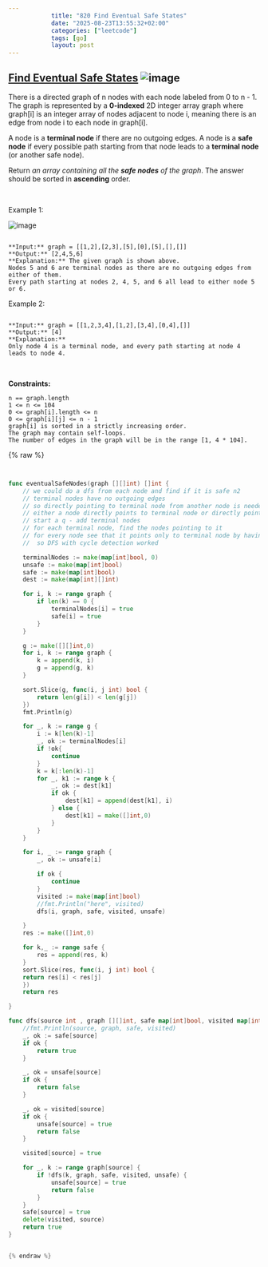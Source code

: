 ```yaml
---
            title: "820 Find Eventual Safe States"
            date: "2025-08-23T13:55:32+02:00"
            categories: ["leetcode"]
            tags: [go]
            layout: post
---
```

            
## [Find Eventual Safe States](https://leetcode.com/problems/find-eventual-safe-states) ![image](https://img.shields.io/badge/Difficulty-Medium-orange)

There is a directed graph of n nodes with each node labeled from 0 to n - 1. The graph is represented by a **0-indexed** 2D integer array graph where graph[i] is an integer array of nodes adjacent to node i, meaning there is an edge from node i to each node in graph[i].

A node is a **terminal node** if there are no outgoing edges. A node is a **safe node** if every possible path starting from that node leads to a **terminal node** (or another safe node).

Return *an array containing all the **safe nodes** of the graph*. The answer should be sorted in **ascending** order.

 

Example 1:

![image](https://s3-lc-upload.s3.amazonaws.com/uploads/2018/03/17/picture1.png)
```

**Input:** graph = [[1,2],[2,3],[5],[0],[5],[],[]]
**Output:** [2,4,5,6]
**Explanation:** The given graph is shown above.
Nodes 5 and 6 are terminal nodes as there are no outgoing edges from either of them.
Every path starting at nodes 2, 4, 5, and 6 all lead to either node 5 or 6.
```

Example 2:

```

**Input:** graph = [[1,2,3,4],[1,2],[3,4],[0,4],[]]
**Output:** [4]
**Explanation:**
Only node 4 is a terminal node, and every path starting at node 4 leads to node 4.

```

 

**Constraints:**

	n == graph.length
	1 <= n <= 104
	0 <= graph[i].length <= n
	0 <= graph[i][j] <= n - 1
	graph[i] is sorted in a strictly increasing order.
	The graph may contain self-loops.
	The number of edges in the graph will be in the range [1, 4 * 104].

{% raw %}


```go


func eventualSafeNodes(graph [][]int) []int {
    // we could do a dfs from each node and find if it is safe n2
    // terminal nodes have no outgoing edges
    // so directly pointing to terminal node from another node is needed for this work 
    // either a node directly points to terminal node or directly points to another node which points to terminal (all edges)
    // start a q - add terminal nodes
    // for each terminal node, find the nodes pointing to it 
    // for every node see that it points only to terminal node by having the entry of terminal nodes in a map
    //  so DFS with cycle detection worked 

    terminalNodes := make(map[int]bool, 0)
    unsafe := make(map[int]bool)
    safe := make(map[int]bool)
    dest := make(map[int][]int)

    for i, k := range graph {
        if len(k) == 0 {
            terminalNodes[i] = true
            safe[i] = true
        }
    }

    g := make([][]int,0)
    for i, k := range graph {
        k = append(k, i)
        g = append(g, k)
    }

    sort.Slice(g, func(i, j int) bool {
        return len(g[i]) < len(g[j])
    })
    fmt.Println(g)

    for _, k := range g {
        i := k[len(k)-1]
        _, ok := terminalNodes[i]
        if !ok{
            continue
        }
        k = k[:len(k)-1]
        for _, k1 := range k {
            _, ok := dest[k1]
            if ok {
                dest[k1] = append(dest[k1], i)
            } else {
                dest[k1] = make([]int,0)
            }
        }
    }

    for i, _ := range graph {
        _, ok := unsafe[i]

        if ok {
            continue
        }
        visited := make(map[int]bool)
        //fmt.Println("here", visited)
        dfs(i, graph, safe, visited, unsafe)

    }
    res := make([]int,0)

    for k,_ := range safe {
        res = append(res, k)
    }
    sort.Slice(res, func(i, j int) bool {
    return res[i] < res[j]
    })
    return res

}

func dfs(source int , graph [][]int, safe map[int]bool, visited map[int]bool, unsafe map[int]bool ) bool {
    //fmt.Println(source, graph, safe, visited)
    _, ok := safe[source]
    if ok {
        return true
    }

    _, ok = unsafe[source]
    if ok {
        return false
    }

    _, ok = visited[source]
    if ok {
        unsafe[source] = true
        return false
    }

    visited[source] = true

    for _, k := range graph[source] {
        if !dfs(k, graph, safe, visited, unsafe) {
            unsafe[source] = true 
            return false
        }
    }
    safe[source] = true
    delete(visited, source)
    return true
}


{% endraw %}
```
